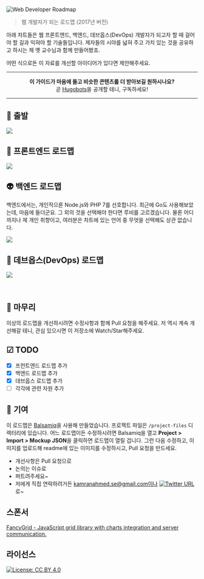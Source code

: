 ![Web Developer Roadmap](http://i.imgur.com/GyvcunJ.png)

> 웹 개발자가 되는 로드맵 (2017년 버전)

아래 차트들은 웹 프론트엔드, 백엔드, 데브옵스(DevOps) 개발자가 되고자 할 때 걸어야 할 길과 익혀야 할 기술들입니다. 제자들의 시야를 넓혀 주고 가치 있는 것을 공유하고 하시는 제 옛 교수님과 함께 만들어봤죠.

어떤 식으로돈 이 자료를 개선할 아이디어가 있다면 제안해주세요.

***

<p align="center"><b> 이 가이드가 마음에 들고 비슷한 콘텐츠를 더 받아보길 원하시나요? </b><br>곧 <a href="http://hugobots.com">Hugobots</a>을 공개할 테니, 구독하세요!</p>

***


## 🚀 출발

![](https://github.com/WegraLee/developer-roadmap/blob/master/intro-map.png)

## 🎨 프론트엔드 로드맵

![](https://github.com/WegraLee/developer-roadmap/blob/master/frontend-map.png)

## 👽 백엔드 로드맵

백엔드에서는, 개인적으론 Node.js와 PHP 7를 선호합니다. 최근에 Go도 사용해보았는데, 마음에 들더군요. 그 외의 것을 선택해야 한다면 루비를 고르겠습니다. 물론 어디까지나 제 개인 취향이고, 여러분은 차트에 있는 언어 중 무엇을 선택해도 상관 없습니다.

![](https://github.com/WegraLee/developer-roadmap/blob/master/backend-map.png)

## 👷 데브옵스(DevOps) 로드맵

![](https://github.com/WegraLee/developer-roadmap/blob/master/devops-map.png)

<br>

## 🚦 마무리

이상의 로드맵을 개선하시려면 수정사항과 함께 Pull 요청을 해주세요. 저 역시 계속 개선해갈 테니, 관심 있으시면 이 저장소에 Watch/Star해주세요.

## ☑ TODO

- [X] 프런트엔드 로드맵 추가
- [X] 백엔드 로드맵 추가
- [X] 데브옵스 로드맵 추가
- [ ] 각각에 관련 자원 추가

## 👬 기여

이 로드맵은 [Balsamiq](https://balsamiq.com/products/mockups/)을 사용해 만들었습니다. 프로젝트 파일은 `/project-files` 디렉터리에 있습니다. 어느 로드맵이든 수정하시려면 Balsamiq을 열고 **Project > Import > Mockup JSON**을 클릭하면 로드맵이 열릴 겁니다. 그런 다음 수정하고, 이미지를 업로드해 readme에 있는 이미지를 수정하시고, Pull 요청을 만드세요.

- 개선사항은 Pull 요청으로
- 논의는 이슈로
- 퍼트려주세요~
- 저에게 직접 연락하려거든 kamranahmed.se@gmail.com이나 [![Twitter URL](https://img.shields.io/twitter/url/https/twitter.com/kamranahmedse.svg?style=social&label=Follow%20%40kamranahmedse)](https://twitter.com/kamranahmedse)로~

## 스폰서

[FancyGrid - JavaScript grid library with charts integration and server communication.](http://fancygrid.com)

## 라이선스

[![License: CC BY 4.0](https://img.shields.io/badge/License-CC%20BY%204.0-lightgrey.svg)](https://creativecommons.org/licenses/by/4.0/)
